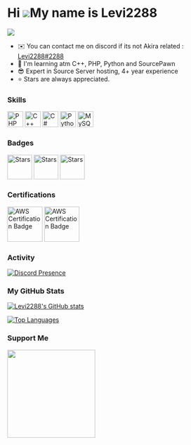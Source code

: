 
Hi ![](https://user-images.githubusercontent.com/18350557/176309783-0785949b-9127-417c-8b55-ab5a4333674e.gif)My name is Levi2288 
================================================================================================================================
![](https://komarev.com/ghpvc/?username=Levi2288&color=yellow)
* ✉️  You can contact me on discord if its not Akira related : [Levi2288#2288](mailto:)
* 🧠  I'm learning atm C++, PHP, Python and SourcePawn
* :sunglasses:  Expert in Source Server hosting, 4+ year experience 
* :star: Stars are always appreciated.

### Skills

<p align="left">
<a href="https://www.php.net/" target="_blank" rel="noreferrer"><img src="https://raw.githubusercontent.com/danielcranney/readme-generator/main/public/icons/skills/php-colored.svg" width="36" height="36" alt="PHP" /></a>
<a href="https://docs.microsoft.com/en-us/cpp/?view=msvc-170" target="_blank" rel="noreferrer"><img src="https://raw.githubusercontent.com/danielcranney/readme-generator/main/public/icons/skills/cplusplus-colored.svg" width="36" height="36" alt="C++" /></a>
  <a href="https://www.mysql.com/" target="_blank" rel="noreferrer"><img src="https://raw.githubusercontent.com/danielcranney/readme-generator/main/public/icons/skills/csharp-colored.svg" width="36" height="36" alt="C#" /></a>
<a href="https://www.python.org/" target="_blank" rel="noreferrer"><img src="https://raw.githubusercontent.com/danielcranney/readme-generator/main/public/icons/skills/python-colored.svg" width="36" height="36" alt="Python" /></a>
<a href="https://www.mysql.com/" target="_blank" rel="noreferrer"><img src="https://raw.githubusercontent.com/danielcranney/readme-generator/main/public/icons/skills/mysql-colored.svg" width="36" height="36" alt="MySQL" /></a>
</p>

<!--- ### Socials

<p align="left"> <a href="https://discord.com/users/Levi2288#0619" target="_blank" rel="noreferrer"><img src="https://raw.githubusercontent.com/danielcranney/readme-generator/main/public/icons/socials/discord.svg" width="32" height="32" /></a> <a href="https://www.github.com/Levi2288" target="_blank" rel="noreferrer"><img src="https://raw.githubusercontent.com/danielcranney/readme-generator/main/public/icons/socials/github.svg" width="32" height="32" /></a></p> --->

### Badges
<img src="https://user-images.githubusercontent.com/54726665/215538229-6bc5e443-63b7-4840-9c82-b8855cc1baf5.png" width="56" height="56" alt="Stars" /></a>
<img src="https://github.githubassets.com/assets/pair-extraordinaire-default-579438a20e01.png" width="56" height="56" alt="Stars" /></a>
<img src="https://github.githubassets.com/assets/pull-shark-default-498c279a747d.png" width="56" height="56" alt="Stars" /></a>

### Certifications

<img src="https://images.credly.com/size/340x340/images/a253b994-caa6-4dd1-bf0e-434dd012b1f6/image.png"  width="80" height="80" alt="AWS Certification Badge"/></a>
<img src="https://images.credly.com/images/00634f82-b07f-4bbd-a6bb-53de397fc3a6/image.png"  width="80" height="80" alt="AWS Certification Badge"/></a>








### Activity


[![Discord Presence](https://lanyard.cnrad.dev/api/775298007742545920)](https://discord.com/users/775298007742545920)

### My GitHub Stats

<a href="http://www.github.com/Levi2288"><img src="https://github-readme-stats.vercel.app/api?username=Levi2288&show_icons=true&hide=&count_private=true&title_color=84cc16&text_color=ffffff&icon_color=0891b2&bg_color=1c1917&hide_border=true&show_icons=true" alt="Levi2288's GitHub stats" /></a>


<a href="https://github.com/Levi2288" align="left"><img src="https://github-readme-stats.vercel.app/api/top-langs/?username=Levi2288&langs_count=10&title_color=84cc16&text_color=ffffff&icon_color=0891b2&bg_color=1c1917&hide_border=true&locale=en&custom_title=Top%20%Languages" alt="Top Languages" /></a>

### Support Me


<a href="https://www.buymeacoffee.com/Levi2288"><img src="https://cdn.buymeacoffee.com/buttons/v2/default-yellow.png" width="200" /></a>











